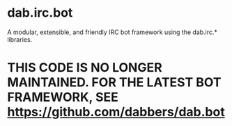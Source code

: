 # dab.irc.bot
A modular, extensible, and friendly IRC bot framework using the dab.irc.* libraries.

# THIS CODE IS NO LONGER MAINTAINED. FOR THE LATEST BOT FRAMEWORK, SEE https://github.com/dabbers/dab.bot #
